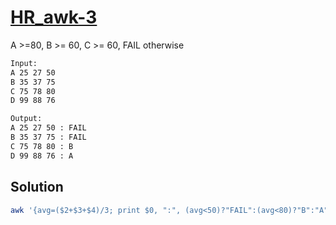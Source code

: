 # [HR_awk-3](https://www.hackerrank.com/challenges/awk-3)

A >=80, B >= 60, C >= 60, FAIL otherwise

```txt
Input:
A 25 27 50
B 35 37 75
C 75 78 80
D 99 88 76

Output:
A 25 27 50 : FAIL
B 35 37 75 : FAIL
C 75 78 80 : B
D 99 88 76 : A
```

## Solution

```sh
awk '{avg=($2+$3+$4)/3; print $0, ":", (avg<50)?"FAIL":(avg<80)?"B":"A"}'
```
